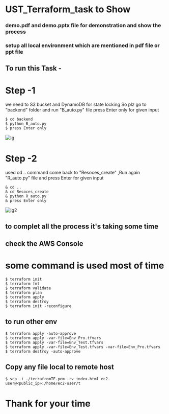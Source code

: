 # UST_Terraform_task to Show 

### demo.pdf and demo.pptx file for demonstration and show the process

### setup all local environment which are mentioned  in pdf file or ppt file
## To run this Task -
# Step -1
we need to S3 bucket and DynamoDB for state locking 
So plz go to "backend" folder and run "B_auto.py" file press Enter only for given input
```
$ cd backend
$ python B_auto.py
$ press Enter only
```
![ig](https://user-images.githubusercontent.com/78929192/179165396-1013464b-3006-4f9a-9087-a5d5451b603f.PNG)

# Step -2
used cd .. command come back to "Resoces_create" ,Run again "R_auto.py" file and press Enter for given input 
```
& cd ..
& cd Resoces_create
& python R_auto.py
& press Enter only
```
![ig2](https://user-images.githubusercontent.com/78929192/179165449-ae2ecad2-7316-47e6-8d2d-499961d996c3.PNG)

## to complet all the process it's taking some time  
## check the AWS Console

# some command is used most of time
```
$ terraform init
$ terraform fmt
$ terraform validate
$ terraform plan
$ terraform apply
$ terraform destroy
$ terraform init -reconfigure
```
## to run other env 
```
$ terraform apply -auto-approve 
$ terraform apply -var-file=Env_Pro.tfvars
$ terraform apply -var-file=Env_Test.tfvars
$ terraform apply -var-file=Env_Test.tfvars -var-file=Env_Pro.tfvars
$ terraform destroy -auto-approve
```
## Copy any file local to remote host
```
$ scp -i ./terrafromTF.pem -rv index.html ec2-user@<public_ip>:/home/ec2-user/t
```

# Thank for your time


